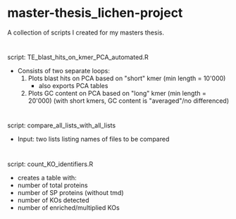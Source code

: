 # master-thesis_lichen-project
 A collection of scripts I created for my masters thesis.
# 
script: TE_blast_hits_on_kmer_PCA_automated.R
+ Consists of two separate loops:
  1. Plots blast hits on PCA based on "short" kmer (min length = 10'000)
      + also exports PCA tables
  2. Plots GC content on PCA based on "long" kmer (min length = 20'000) (with short kmers, GC content is "averaged"/no differenced)
#
script: compare_all_lists_with_all_lists
 + Input: two lists listing names of files to be compared
#
script: count_KO_identifiers.R
+ creates a table with:
+   number of total proteins
+   number of SP proteins (without tmd)
+   number of KOs detected
+   number of enriched/multiplied KOs
